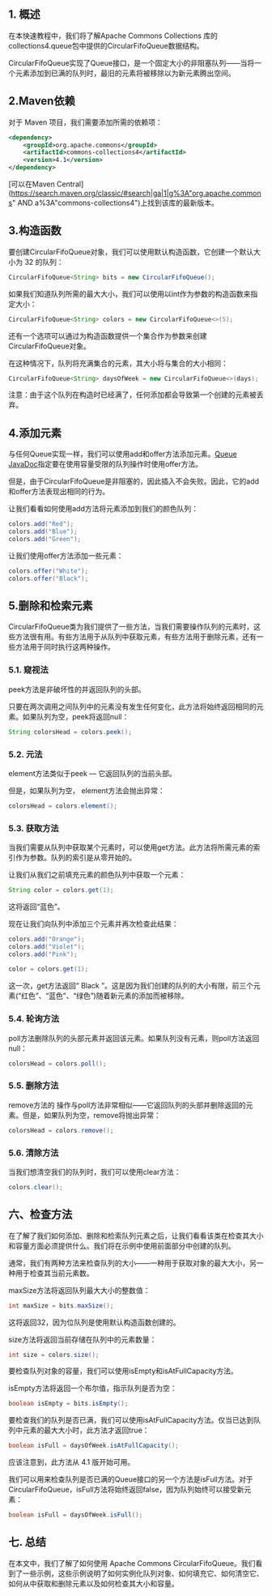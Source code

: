 ## 1. 概述

在本快速教程中，我们将了解Apache Commons Collections 库的collections4.queue包中提供的CircularFifoQueue数据结构。

CircularFifoQueue<E>实现了Queue<E>接口，是一个固定大小的非阻塞队列——当将一个元素添加到已满的队列时，最旧的元素将被移除以为新元素腾出空间。

## 2.Maven依赖

对于 Maven 项目，我们需要添加所需的依赖项：

```xml
<dependency>
    <groupId>org.apache.commons</groupId>
    <artifactId>commons-collections4</artifactId>
    <version>4.1</version>
</dependency>
```

[可以在Maven Central](https://search.maven.org/classic/#search|ga|1|g%3A"org.apache.commons" AND a%3A"commons-collections4")上找到该库的最新版本。

## 3.构造函数

要创建CircularFifoQueue对象，我们可以使用默认构造函数，它创建一个默认大小为 32 的队列：

```java
CircularFifoQueue<String> bits = new CircularFifoQueue();
```

如果我们知道队列所需的最大大小，我们可以使用以int作为参数的构造函数来指定大小：

```java
CircularFifoQueue<String> colors = new CircularFifoQueue<>(5);
```

还有一个选项可以通过为构造函数提供一个集合作为参数来创建CircularFifoQueue对象。

在这种情况下，队列将充满集合的元素，其大小将与集合的大小相同：

```java
CircularFifoQueue<String> daysOfWeek = new CircularFifoQueue<>(days);
```

注意：由于这个队列在构造时已经满了，任何添加都会导致第一个创建的元素被丢弃。

## 4.添加元素

与任何Queue实现一样，我们可以使用add和offer方法添加元素。[Queue JavaDoc](https://docs.oracle.com/en/java/javase/11/docs/api/java.base/java/util/Queue.html)指定要在使用容量受限的队列操作时使用offer方法。

但是，由于CircularFifoQueue是非阻塞的，因此插入不会失败。因此，它的add和offer方法表现出相同的行为。

让我们看看如何使用add方法将元素添加到我们的颜色队列：

```java
colors.add("Red");
colors.add("Blue");
colors.add("Green");
```

让我们使用offer方法添加一些元素：

```java
colors.offer("White");
colors.offer("Black");
```

## 5.删除和检索元素

CircularFifoQueue类为我们提供了一些方法，当我们需要操作队列的元素时，这些方法很有用。有些方法用于从队列中获取元素，有些方法用于删除元素，还有一些方法用于同时执行这两种操作。

### 5.1. 窥视法

peek方法是非破坏性的并返回队列的头部。

只要在两次调用之间队列中的元素没有发生任何变化，此方法将始终返回相同的元素。如果队列为空，peek将返回null：

```java
String colorsHead = colors.peek();
```

### 5.2. 元法

element方法类似于peek — 它返回队列的当前头部。

但是，如果队列为空， element方法会抛出异常：

```java
colorsHead = colors.element();
```

### 5.3. 获取方法

当我们需要从队列中获取某个元素时，可以使用get方法。此方法将所需元素的索引作为参数。队列的索引是从零开始的。

让我们从我们之前填充元素的颜色队列中获取一个元素：

```java
String color = colors.get(1);
```

这将返回“蓝色”。

现在让我们向队列中添加三个元素并再次检查此结果：

```java
colors.add("Orange");
colors.add("Violet");
colors.add("Pink");
		
color = colors.get(1);
```

这一次，get方法返回“ Black ”。这是因为我们创建的队列的大小有限，前三个元素(“红色”、“蓝色”、“绿色”)随着新元素的添加而被移除。

### 5.4. 轮询方法

poll方法删除队列的头部元素并返回该元素。如果队列没有元素，则poll方法返回null：

```java
colorsHead = colors.poll();
```

### 5.5. 删除方法

remove方法的 操作与poll方法非常相似——它返回队列的头部并删除返回的元素。但是，如果队列为空，remove将抛出异常：

```java
colorsHead = colors.remove();
```

### 5.6. 清除方法

当我们想清空我们的队列时，我们可以使用clear方法：

```java
colors.clear();
```

## 六、检查方法

在了解了我们如何添加、删除和检索队列元素之后，让我们看看该类在检查其大小和容量方面必须提供什么。我们将在示例中使用前面部分中创建的队列。

通常，我们有两种方法来检查队列的大小——一种用于获取对象的最大大小，另一种用于检查其当前元素数。

maxSize方法将返回队列最大大小的整数值：

```java
int maxSize = bits.maxSize();
```

这将返回32，因为位队列是使用默认构造函数创建的。

size方法将返回当前存储在队列中的元素数量：

```java
int size = colors.size();
```

要检查队列对象的容量，我们可以使用isEmpty和isAtFullCapacity方法。

isEmpty方法将返回一个布尔值，指示队列是否为空：

```java
boolean isEmpty = bits.isEmpty();
```

要检查我们的队列是否已满，我们可以使用isAtFullCapacity方法。仅当已达到队列中元素的最大大小时，此方法才返回true：

```java
boolean isFull = daysOfWeek.isAtFullCapacity();
```

应该注意到，此方法从 4.1 版开始可用。

我们可以用来检查队列是否已满的Queue接口的另一个方法是isFull方法。对于CircularFifoQueue，isFull方法将始终返回false，因为队列始终可以接受新元素：

```java
boolean isFull = daysOfWeek.isFull();
```

## 七. 总结

在本文中，我们了解了如何使用 Apache Commons CircularFifoQueue。我们看到了一些示例，这些示例说明了如何实例化队列对象、如何填充它、如何清空它、如何从中获取和删除元素以及如何检查其大小和容量。